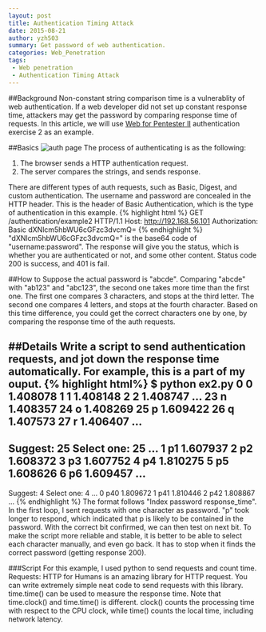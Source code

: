 ```yaml
---
layout: post
title: Authentication Timing Attack
date: 2015-08-21
author: yzh503
summary: Get password of web authentication.
categories: Web_Penetration
tags: 
 - Web penetration
 - Authentication Timing Attack
---
```


##Background 
Non-constant string comparison time is a vulnerablity of web authentication. If a web developer did not set up constant response time, attackers may get the password by comparing response time of requests. In this article, we will use [Web for Pentester II](https://pentesterlab.com/exercises/web_for_pentester_II) authentication exercise 2 as an example. 

##Basics
![auth page](http://theimagehost.net/upload/a1a7047fe4a55636d6a11fd3cdc26dd4.png)
The process of authenticating is as the following:  
1. The browser sends a HTTP authentication request.     
2. The server compares the strings, and sends response.  

There are different types of auth requests, such as Basic, Digest, and custom authentication. The username and password are concealed in the HTTP header. This is the header of Basic Authentication, which is the type of authentication in this example.
{% highlight html %}
GET /authentication/example2 HTTP/1.1
Host: http://192.168.56.101
Authorization: Basic dXNlcm5hbWU6cGFzc3dvcmQ=
{% endhighlight %}
"dXNlcm5hbWU6cGFzc3dvcmQ=" is the base64 code of "username:password". The response will give you the status, which is whether you are authenticated or not, and some other content. Status code 200 is success, and 401 is fail. 


##How to
Suppose the actual password is "abcde". Comparing "abcde" with "ab123" and "abc123", the second one takes more time than the first one. The first one compares 3 characters, and stops at the third letter. The second one compares 4 letters, and stops at the fourth character. Based on this time difference, you could get the correct characters one by one, by comparing the response time of the auth requests. 


##Details
Write a script to send authentication requests, and jot down the response time automatically. For example, this is a part of my ouput.
{% highlight html%}
$ python ex2.py
 0 0 1.408078
 1 1 1.408148
 2 2 1.408747
...
23 n 1.408357
24 o 1.408269
25 p 1.609422
26 q 1.407573
27 r 1.406407
...
--------------------
Suggest:  25
Select one: 25
...
 1 p1 1.607937
 2 p2 1.608372
 3 p3 1.607752
 4 p4 1.810275
 5 p5 1.608626
 6 p6 1.609457
...
--------------------
Suggest:  4
Select one: 4
...
 0 p40 1.809672
 1 p41 1.810446
 2 p42 1.808867
...
{% endhighlight %}
The format follows "Index password response_time". In the first loop, I sent requests with one character as password. "p" took longer to respond, which indicated that p is likely to be contained in the password. With the correct bit confirmed, we can then test on next bit. To make the script more reliable and stable, it is better to be able to select each character manually, and even go back. It has to stop when it finds the correct password (getting response 200). 


###Script 
For this example, I used python to send requests and count time. Requests: HTTP for Humans is an amazing library for HTTP request. You can write extremely simple neat code to send requests with this library. time.time() can be used to measure the response time. Note that time.clock() and time.time() is different. clock() counts the processing time with respect to the CPU clock, while time() counts the local time, including network latency.
